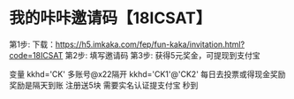 # 我的咔咔邀请码【18ICSAT】
第1步: 下载：https://h5.imkaka.com/fep/fun-kaka/invitation.html?code=18ICSAT
第2步: 填写邀请码
第3步: 获得5元奖金，可提现到支付宝

变量 kkhd='CK'
多账号@x22隔开
kkhd='CK1'@'CK2'
每日去投票或得现金奖励
奖励是隔天到账
注册送5块 需要实名认证提支付宝 秒到
